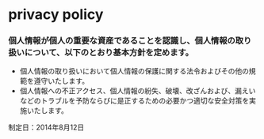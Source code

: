 # privacy policy

### 個人情報が個人の重要な資産であることを認識し、個人情報の取り扱いについて、以下のとおり基本方針を定めます。

* 個人情報の取り扱いにおいて個人情報の保護に関する法令およびその他の規範を遵守いたします。
* 個人情報への不正アクセス、個人情報の紛失、破壊、改ざんおよび、漏えいなどのトラブルを予防ならびに是正するための必要かつ適切な安全対策を実施いたします。

制定日：2014年8月12日
